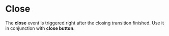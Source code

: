 # Close

The **close** event is triggered right after the closing transition finished. Use it in conjunction with **close button**.